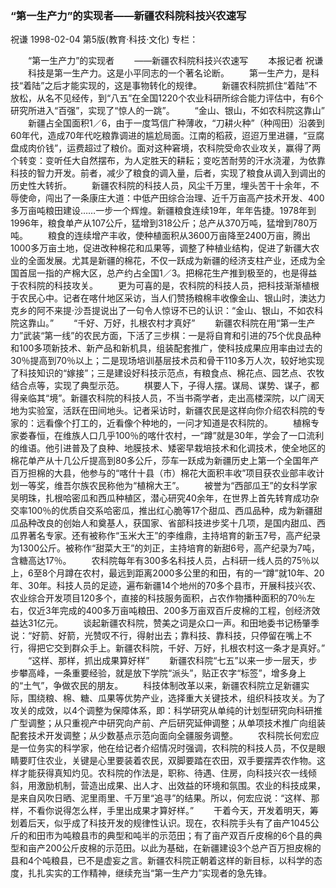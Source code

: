 ### “第一生产力”的实现者——新疆农科院科技兴农速写
祝谦
1998-02-04
第5版(教育·科技·文化)
专栏：

　　“第一生产力”的实现者
　　——新疆农科院科技兴农速写
　　本报记者  祝谦
　　科技是第一生产力。这是小平同志的一个著名论断。
　　第一生产力，是科技“着陆”之后才能实现的，这是事物转化的规律。
　　新疆农科院抓住“着陆”不放松，从名不见经传，到“八五”在全国1220个农业科研所综合能力评估中，有6个研究所进入“百强”，实现了“惊人的一跳”。
　　“金山、银山，不如农科院这靠山”
　　新疆占全国面积1／6，由于一度笃信广种薄收，“刀耕火种”（种闯田）沿袭到60年代，造成70年代吃粮靠调进的尴尬局面。江南的稻菽，迢迢万里进疆，“豆腐盘成肉价钱”，运费超过了粮价。面对这种窘境，农科院受命农业攻关，赢得了两个转变：变听任大自然摆布，为人定胜天的耕耘；变吃苦耐劳的汗水浇灌，为依靠科技的智力开发。前者，减少了粮食的调入量，后者，实现了粮食从调入到调出的历史性大转折。
　　新疆农科院的科技人员，风尘千万里，埋头苦干十余年，不辱使命，闯出了一条康庄大道：中低产田综合治理、近千万亩高产技术开发、400多万亩吨粮田建设……一步一个辉煌。新疆粮食连续19年，年年告捷。1978年到1996年，粮食单产从107公斤，猛增到318公斤；总产从370万吨，猛增到780万吨。
　　粮食的连续增产丰收，使种植面积从3600万亩降至2400万亩，腾出1000多万亩土地，促进改种棉花和瓜果等，调整了种植业结构，促进了新疆大农业的全面发展。尤其是新疆的棉花，不仅一跃成为新疆的经济支柱产业，还成为全国首屈一指的产棉大区，总产约占全国1／3。把棉花生产推到极至的，也是得益于农科院的科技攻关。
　　更为可喜的是，农科院的科技人员，把科技渐渐植根于农民心中。记者在喀什地区采访，当人们赞扬粮棉丰收像金山、银山时，澳达力克乡的阿不来提·沙吾提说出了一句令人惊讶不已的认识：“金山、银山，不如农科院这靠山。”
　　“千好、万好，扎根农村才真好”
　　新疆农科院在用“第一生产力”武装“第一线”的农民方面，下活了三步棋：一是将自育和引进的75个优良品种和100多项新技术、新产品和新机具，组装配套推广，使科技成果应用率由过去的30％提高到70％以上；二是现场培训基层技术员和骨干110多万人次，较好地实现了科技知识的“嫁接”；三是建设好科技示范点，有粮食点、棉花点、园艺点、农牧结合点等，实现了典型示范。
　　棋要人下，子得人摆。谋局、谋势、谋子，都得亲临其“境”。新疆农科院的科技人员，不当书斋学者，走出高楼深院，以广阔天地为实验室，活跃在田间地头。记者采访时，新疆农民是这样向你介绍农科院的专家的：远看像个打工的，近看像个种地的，一问才知道是农科院的。
　　植棉专家娄春恒，在维族人口几乎100％的喀什农村，一“蹲”就是30年，学会了一口流利的维语。他引进普及了良种、地膜技术、矮密早栽培技术和化调技术，使全地区的棉花单产从十几公斤提高到80多公斤，莎车一跃成为新疆历史上第一个全国年产百万担棉的大县，他参与的“喀什十县（市）棉花大面积丰收”项目获农业部丰收计划一等奖，维吾尔族农民称他为“植棉大王”。
　　被誉为“西部瓜王”的女科学家吴明珠，扎根哈密瓜和西瓜种植区，潜心研究40余年，在世界上首先转育成功杂交率100％的优质自交系哈密瓜，推出红心脆等17个甜瓜、西瓜品种，成为新疆甜瓜品种改良的创始人和奠基人，获国家、省部科技进步奖十几项，是国内甜瓜、西瓜界著名专家。还有被称作“玉米大王”的李维鼎，主持培育的新玉7号，高产纪录为1300公斤。被称作“甜菜大王”的刘正，主持培育的新甜6号，高产纪录为7吨，含糖高达17％。
　　农科院每年有300多名科技人员，占科研一线人员的75％以上，6至8个月蹲在农村，最远到距离2000多公里的和田，有的一“蹲”就10年、20年、30年。科技人员的足迹，遍布新疆14个地州的70多个县市，开展科技兴农、农业综合开发项目120多个，直接的科技服务面积，占农作物播种面积的70％左右，仅近3年完成的400多万亩吨粮田、200多万亩双百斤皮棉的工程，创经济效益达31亿元。
　　谈起新疆农科院，赞美之词是众口一声。和田地委书记杨肇季说：“好箭、好箭，光赞叹不行，得射出去；靠科技、靠科技，只停留在嘴上不行，得把它交到群众手上。新疆农科院，千好、万好，扎根农村这一条才是真好。”
　　“这样、那样，抓出成果算好样”
　　新疆农科院“七五”以来一步一层天，步步攀高峰，一条重要经验，就是放下学院“派头”，贴正农字“标签”，增多身上的“土气”，争做农民的朋友。
　　科技体制改革以来，新疆农科院立足新疆实际，围绕粮、棉、糖、瓜果等优势产业，选择重大关键技术，组织科技攻关。为了攻关的成效，以4个调整为保障体系，即：科学研究从单纯的计划型研究向科研推广型调整；从只重视产中研究向产前、产后研究延伸调整；从单项技术推广向组装配套技术开发调整；从少数基点示范向面向全疆服务调整。
　　农科院长何宏应是一位务实的科学家，他在给记者介绍情况时强调，农科院的科技人员，不仅是眼睛要盯住农业，关键是心里要装着农民，双脚要踏在农田，双手要摆弄农作物。这样才能获得真知灼见。农科院的作法是，职称、待遇、住房，向科技兴农一线倾斜，用激励机制，营造出成果、出人才、出效益的环境和氛围。农业的科技成果，是来自风吹日晒、泥里雨里、千万里“追寻”的结果。所以，何宏应说：“这样、那样，不看你说得怎么样，手里出成果才算好样。”
　　干着今天，开发着明天，筹划着后天，似乎成了科技开发的规律性认识。现在，农科院手头有了亩产1045公斤的和田市为吨粮县市的典型和吨半的示范田；有了亩产双百斤皮棉的6个县的典型和亩产200公斤皮棉的示范田。以此为基础，在新疆建设3个总产百万担皮棉的县和4个吨粮县，已不是虚妄之言。新疆农科院正朝着这样的新目标，以科学的态度，扎扎实实的工作精神，继续充当“第一生产力”实现者的急先锋。
